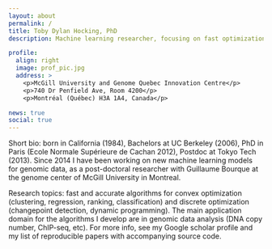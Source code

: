 ```yaml
---
layout: about
permalink: /
title: Toby Dylan Hocking, PhD
description: Machine learning researcher, focusing on fast optimization algorithms for genomic data

profile:
  align: right
  image: prof_pic.jpg
  address: >
    <p>McGill University and Genome Quebec Innovation Centre</p>
    <p>740 Dr Penfield Ave, Room 4200</p>
    <p>Montréal (Québec) H3A 1A4, Canada</p>

news: true
social: true
---
```


 Short bio: born in California (1984), Bachelors at UC Berkeley (2006), PhD in Paris (Ecole Normale Supérieure de Cachan 2012), Postdoc at Tokyo Tech (2013). Since 2014 I have been working on new machine learning models for genomic data, as a post-doctoral researcher with Guillaume Bourque at the genome center of McGill University in Montreal.

Research topics: fast and accurate algorithms for convex optimization (clustering, regression, ranking, classification) and discrete optimization (changepoint detection, dynamic programming). The main application domain for the algorithms I develop are in genomic data analysis (DNA copy number, ChIP-seq, etc). For more info, see my Google scholar profile and my list of reproducible papers with accompanying source code. 

